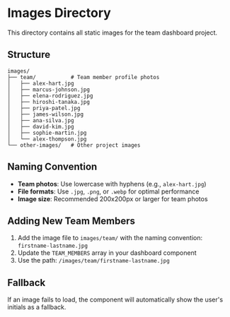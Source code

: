 # Images Directory

This directory contains all static images for the team dashboard project.

## Structure

```
images/
├── team/           # Team member profile photos
│   ├── alex-hart.jpg
│   ├── marcus-johnson.jpg
│   ├── elena-rodriguez.jpg
│   ├── hiroshi-tanaka.jpg
│   ├── priya-patel.jpg
│   ├── james-wilson.jpg
│   ├── ana-silva.jpg
│   ├── david-kim.jpg
│   ├── sophie-martin.jpg
│   └── alex-thompson.jpg
└── other-images/   # Other project images
```

## Naming Convention

- **Team photos**: Use lowercase with hyphens (e.g., `alex-hart.jpg`)
- **File formats**: Use `.jpg`, `.png`, or `.webp` for optimal performance
- **Image size**: Recommended 200x200px or larger for team photos

## Adding New Team Members

1. Add the image file to `images/team/` with the naming convention: `firstname-lastname.jpg`
2. Update the `TEAM_MEMBERS` array in your dashboard component
3. Use the path: `/images/team/firstname-lastname.jpg`

## Fallback

If an image fails to load, the component will automatically show the user's initials as a fallback. 